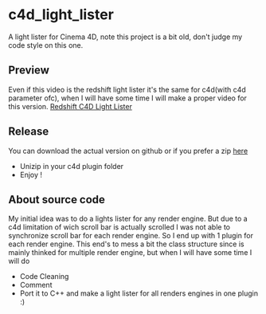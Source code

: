 # c4d_light_lister
A light lister for Cinema 4D, note this project is a bit old, don't judge my code style on this one.

## Preview
Even if this video is the redshift light lister it's the same for c4d(with c4d parameter ofc), when I will have some time I will make a proper video for this version.
[Redshift C4D Light Lister](https://vimeo.com/213734948)

## Release
You can download the actual version on github or if you prefer a zip [here](http://graphos.xyz/files/Plugin/graph_c4d_lightlister/graph_c4d_lightlister.zip)
- Unizip in your c4d plugin folder
- Enjoy !

## About source code
My initial idea was to do a lights lister for any render engine. 
But due to a c4d limitation of wich scroll bar is actually scrolled I was not able to synchronize scroll bar for each render engine.
So I end up with 1 plugin for each render engine.
This end's to mess a bit the class structure since is mainly thinked for multiple render engine, but when I will have some time I will do 
- Code Cleaning
- Comment
- Port it to C++ and make a light lister for all renders engines in one plugin :)
